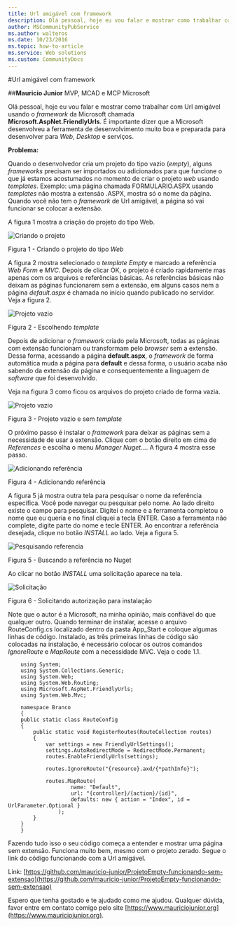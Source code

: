 ```yaml
---
title: Url amigável com framework
description: Olá pessoal, hoje eu vou falar e mostrar como trabalhar com Url amigável usando o *framework* da Microsoft chamada **Microsoft.AspNet.FriendlyUrls**. É importante dizer que a Microsoft desenvolveu a ferramenta de desenvolvimento muito boa e preparada para desenvolver para *Web*, *Desktop* e serviços.
author: MSCommunityPubService
ms.author: walteros
ms.date: 10/23/2016
ms.topic: how-to-article
ms.service: Web solutions
ms.custom: CommunityDocs
---
```




#Url amigável com framework


##**Mauricio Junior**
MVP, MCAD e MCP Microsoft

Olá pessoal, hoje eu vou falar e mostrar como trabalhar com Url amigável usando o *framework* da Microsoft chamada **Microsoft.AspNet.FriendlyUrls**. É importante dizer que a Microsoft desenvolveu a ferramenta de desenvolvimento muito boa e preparada para desenvolver para *Web*, *Desktop* e serviços. 

**Problema:**

Quando o desenvolvedor cria um projeto do tipo vazio (*empty*), alguns *frameworks* precisam ser importados ou adicionados para que funcione o que já estamos acostumados no momento de criar o projeto *web* usando *templates*. Exemplo: uma página chamada FORMULARIO.ASPX usando *templates* não mostra a extensão .ASPX, mostra só o nome da página. Quando você não tem o *framework* de Url amigável, a página só vai funcionar se colocar a extensão.

A figura 1 mostra a criação do projeto do tipo Web.

![Criando o projeto](img/url-1.png)

Figura 1 - Criando o projeto do tipo *Web*


A figura 2 mostra selecionado o *template* *Empty* e marcado a referência *Web Form* e *MVC*. Depois de clicar OK, o projeto é criado rapidamente mas apenas com os arquivos e referências básicas. As referências básicas não deixam as páginas funcionarem sem a extensão, em alguns casos nem a página *default.aspx* é chamada no início quando publicado no servidor. Veja a figura 2. 

![Projeto vazio](img/url-2.png)

Figura 2 - Escolhendo *template*

Depois de adicionar o *framework* criado pela Microsoft, todas as páginas com extensão funcionam ou transformam pelo *browser* sem a extensão. Dessa forma, acessando a página **default.aspx**, o *framework* de forma automática muda a página para **default** e dessa forma, o usuário acaba não sabendo da extensão da página e consequentemente a linguagem de *software* que foi desenvolvido.

Veja na figura 3 como ficou os arquivos do projeto criado de forma vazia. 

![Projeto vazio](img/url-3.png)

Figura 3 - Projeto vazio e sem *template*

O próximo passo é instalar o *framework* para deixar as páginas sem a necessidade de usar a extensão. Clique com o botão direito em cima de *References* e escolha o menu *Manager Nuget...*. A figura 4 mostra esse passo.

![Adicionando referência](img/url-4.png)

Figura 4 - Adicionando referência


A figura 5 já mostra outra tela para pesquisar o nome da referência específica. Você pode navegar ou pesquisar pelo nome. Ao lado direito existe o campo para pesquisar. Digitei o nome e a ferramenta completou o nome que eu queria e no final cliquei a tecla ENTER. Caso a ferramenta não complete, digite parte do nome e tecle ENTER. Ao encontrar a referência desejada, clique no botão *INSTALL* ao lado. Veja a figura 5.

![Pesquisando referencia](img/url-5.png)

Figura 5 - Buscando a referência no Nuget

Ao clicar no botão *INSTALL* uma solicitação aparece na tela.

![Solicitação](img/url-6.png)

Figura 6 - Solicitando autorização para instalação

Note que o autor é a Microsoft, na minha opinião, mais confiável do que qualquer outro. Quando terminar de instalar, acesse o arquivo RouteConfig.cs localizado dentro da pasta App_Start e coloque algumas linhas de código. Instalado, as três primeiras linhas de código são colocadas na instalação, é necessário colocar os outros comandos *IgnoreRoute* e *MapRoute* com a necessidade MVC. Veja o code 1.1.


```	
	using System;
	using System.Collections.Generic;
	using System.Web;
	using System.Web.Routing;
	using Microsoft.AspNet.FriendlyUrls;
	using System.Web.Mvc;

	namespace Branco
	{
    public static class RouteConfig
    {
        public static void RegisterRoutes(RouteCollection routes)
        {
            var settings = new FriendlyUrlSettings();
            settings.AutoRedirectMode = RedirectMode.Permanent;
            routes.EnableFriendlyUrls(settings);

            routes.IgnoreRoute("{resource}.axd/{*pathInfo}");

            routes.MapRoute(
                    name: "Default",
                    url: "{controller}/{action}/{id}",
                    defaults: new { action = "Index", id = UrlParameter.Optional }
                );
        }
    }
	}
```

Fazendo tudo isso o seu código começa a entender e mostrar uma página sem extensão. Funciona muito bem, mesmo com o projeto zerado. Segue o link do código funcionando com a Url amigável.

Link: [https://github.com/mauricio-junior/ProjetoEmpty-funcionando-sem-extensao](https://github.com/mauricio-junior/ProjetoEmpty-funcionando-sem-extensao)

Espero que tenha gostado e te ajudado como me ajudou. Qualquer dúvida, favor entre em contato comigo pelo site [https://www.mauriciojunior.org](https://www.mauriciojunior.org).
